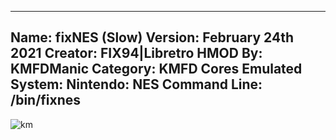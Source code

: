 -----------------------
Name: fixNES (Slow)
Version: February 24th 2021
Creator: FIX94|Libretro
HMOD By: KMFDManic
Category: KMFD Cores
Emulated System: Nintendo: NES
Command Line: /bin/fixnes
-----------------------
![km](https://i.imgur.com/6QDqqqy.png)

